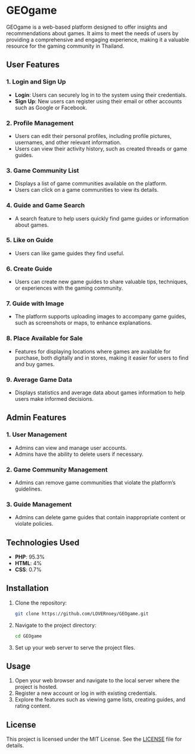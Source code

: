 # GEOgame

GEOgame is a web-based platform designed to offer insights and recommendations about games. It aims to meet the needs of users by providing a comprehensive and engaging experience, making it a valuable resource for the gaming community in Thailand.

## User Features

### 1. Login and Sign Up
- **Login**: Users can securely log in to the system using their credentials.
- **Sign Up**: New users can register using their email or other accounts such as Google or Facebook.

### 2. Profile Management
- Users can edit their personal profiles, including profile pictures, usernames, and other relevant information.
- Users can view their activity history, such as created threads or game guides.

### 3. Game Community List
- Displays a list of game communities available on the platform.
- Users can click on a game communities to view its details.

### 4. Guide and Game Search
- A search feature to help users quickly find game guides or information about games.

### 5. Like on Guide
- Users can like game guides they find useful.

### 6. Create Guide
- Users can create new game guides to share valuable tips, techniques, or experiences with the gaming community.

### 7. Guide with Image
- The platform supports uploading images to accompany game guides, such as screenshots or maps, to enhance explanations.

### 8. Place Available for Sale
- Features for displaying locations where games are available for purchase, both digitally and in stores, making it easier for users to find and buy games.

### 9. Average Game Data
- Displays statistics and average data about games information to help users make informed decisions.

## Admin Features

### 1. User Management
- Admins can view and manage user accounts.
- Admins have the ability to delete users if necessary.

### 2. Game Community Management
- Admins can remove game communities that violate the platform’s guidelines.

### 3. Guide Management
- Admins can delete game guides that contain inappropriate content or violate policies.

## Technologies Used

- **PHP**: 95.3%
- **HTML**: 4%
- **CSS**: 0.7%

## Installation

1. Clone the repository:
   ```bash
   git clone https://github.com/LOVERnoey/GEOgame.git
   ```
2. Navigate to the project directory:
   ```bash
   cd GEOgame
   ```
3. Set up your web server to serve the project files.

## Usage

1. Open your web browser and navigate to the local server where the project is hosted.
2. Register a new account or log in with existing credentials.
3. Explore the features such as viewing game lists, creating guides, and rating content.


## License

This project is licensed under the MIT License. See the [LICENSE](LICENSE) file for details.
